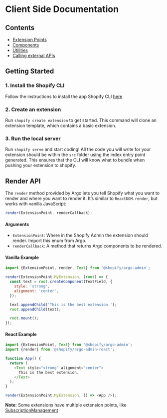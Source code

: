 # Client Side Documentation

## Contents

- [Extension Points](./ExtensionPoints/README.md)
- [Components](./Components/README.md)
- [Utilities](./Utilities/README.md)
- [Calling external APIs](./ExternalAPI/README.md)

## Getting Started

### 1. Install the Shopify CLI

Follow the instructions to install the app Shopify CLI [here](https://shopify.github.io/shopify-app-cli/getting-started/install/)

### 2. Create an extension

Run `shopify create extension` to get started.
This command will clone an extension template, which contains a basic extension.

### 3. Run the local server

Run `shopify serve` and start coding! All the code you will write for your extension should be within the `src` folder using the index entry point generated. This ensures that the CLI will know what to bundle when pushing your extension to shopify.

## Render API

The `render` method provided by Argo lets you tell Shopify what you want to render and where you want to render it.
It’s similar to `ReactDOM.render`, but works with vanilla JavaScript:

```js
render(ExtensionPoint, renderCallback);
```

#### Arguments

- `ExtensionPoint`: Where in the Shopify Admin the extension should render. Import this enum from Argo.
- `renderCallback`: A method that returns Argo components to be rendered.

#### Vanilla Example

```js
import {ExtensionPoint, render, Text} from '@shopify/argo-admin';

render(ExtensionPoint.MyExtension, (root) => {
  const text = root.createComponent(TextField, {
    style: 'strong',
    alignment: 'center',
  });

  text.appendChild('This is the best extension.');
  root.appendChild(text);

  root.mount();
});
```

#### React Example

```js
import {ExtensionPoint, Text} from '@shopify/argo-admin';
import {render} from '@shopify/argo-admin-react';

function App() {
  return (
    <Text style="strong" alignment="center">
      This is the best extension.
    </Text>
  );
}

render(ExtensionPoint.MyExtension, () => <App />);
```

**Note:** Some extensions have multiple extension points, like [SubscriptionManagement](./ExtensionPoints/SubscriptionManagement/README.md)
